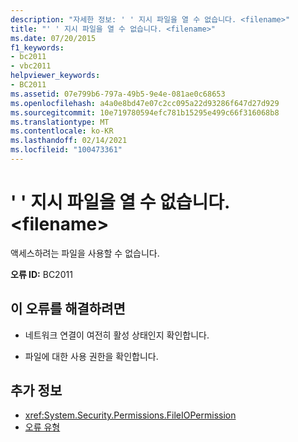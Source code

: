 ```yaml
---
description: "자세한 정보: ' ' 지시 파일을 열 수 없습니다. <filename>"
title: "' ' 지시 파일을 열 수 없습니다. <filename>"
ms.date: 07/20/2015
f1_keywords:
- bc2011
- vbc2011
helpviewer_keywords:
- BC2011
ms.assetid: 07e799b6-797a-49b5-9e4e-081ae0c68653
ms.openlocfilehash: a4a0e8bd47e07c2cc095a22d93286f647d27d929
ms.sourcegitcommit: 10e719780594efc781b15295e499c66f316068b8
ms.translationtype: MT
ms.contentlocale: ko-KR
ms.lasthandoff: 02/14/2021
ms.locfileid: "100473361"
---
```

# <a name="unable-to-open-response-file-filename"></a>' ' 지시 파일을 열 수 없습니다. \<filename>

액세스하려는 파일을 사용할 수 없습니다.  
  
 **오류 ID:** BC2011  
  
## <a name="to-correct-this-error"></a>이 오류를 해결하려면  
  
- 네트워크 연결이 여전히 활성 상태인지 확인합니다.  
  
- 파일에 대한 사용 권한을 확인합니다.  
  
## <a name="see-also"></a>추가 정보

- <xref:System.Security.Permissions.FileIOPermission>
- [오류 유형](../programming-guide/language-features/error-types.md)
